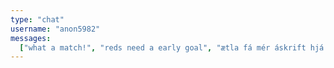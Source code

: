```yaml
---
type: "chat"
username: "anon5982"
messages:
  ["what a match!", "reds need a early goal", "ætla fá mér áskrift hjá Símanum"]
---
```

